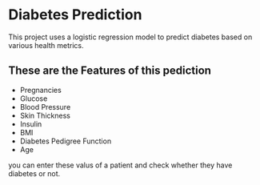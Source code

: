 # Diabetes Prediction

This project uses a logistic regression model to predict diabetes based on various health metrics.

## These are the Features of this pediction

- Pregnancies
- Glucose
- Blood Pressure
- Skin Thickness
- Insulin
- BMI
- Diabetes Pedigree Function
- Age

you can enter these valus of a patient and check whether they have diabetes or not.
